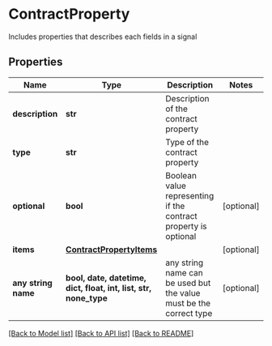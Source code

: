 # ContractProperty

Includes properties that describes each fields in a signal

## Properties
Name | Type | Description | Notes
------------ | ------------- | ------------- | -------------
**description** | **str** | Description of the contract property | 
**type** | **str** | Type of the contract property | 
**optional** | **bool** | Boolean value representing if the contract property is optional | [optional] 
**items** | [**ContractPropertyItems**](ContractPropertyItems.md) |  | [optional] 
**any string name** | **bool, date, datetime, dict, float, int, list, str, none_type** | any string name can be used but the value must be the correct type | [optional]

[[Back to Model list]](../README.md#documentation-for-models) [[Back to API list]](../README.md#documentation-for-api-endpoints) [[Back to README]](../README.md)


